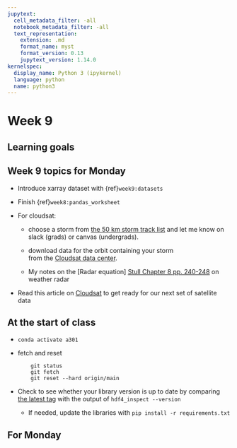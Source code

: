 ```yaml
---
jupytext:
  cell_metadata_filter: -all
  notebook_metadata_filter: -all
  text_representation:
    extension: .md
    format_name: myst
    format_version: 0.13
    jupytext_version: 1.14.0
kernelspec:
  display_name: Python 3 (ipykernel)
  language: python
  name: python3
---
```


# Week 9

## Learning goals

## Week 9 topics for Monday

- Introduce xarray dataset with {ref}`week9:datasets`

- Finish {ref}`week8:pandas_worksheet`

- For cloudsat: 

  - choose a storm from [the 50 km storm track list](https://adelaide.cira.colostate.edu/tc/tcs-50km.txt) and let me know on slack (grads) or canvas (undergrads).

  - download data for the orbit containing your storm  
    from the [Cloudsat data center](https://cloudsat.atmos.colostate.edu/data).

  - My notes on the [Radar equation] [Stull Chapter 8 pp. 240-248](https://www.eoas.ubc.ca/books/Practical_Meteorology/) on weather radar
* Read this article on [Cloudsat](https://journals.ametsoc.org/view/journals/bams/96/4/bams-d-13-00282.1.xml) to get ready for our next set of satellite data



## At the start of class

* `conda activate a301`

* fetch and reset

          git status
          git fetch
          git reset --hard origin/main
          

* Check to see whether your library version is up to date by comparing [the latest tag](https://github.com/phaustin/a301_students_eoas/tags) with the output of `hdf4_inspect --version`

  * If needed, update the libraries with `pip install -r requirements.txt`

## For Monday

